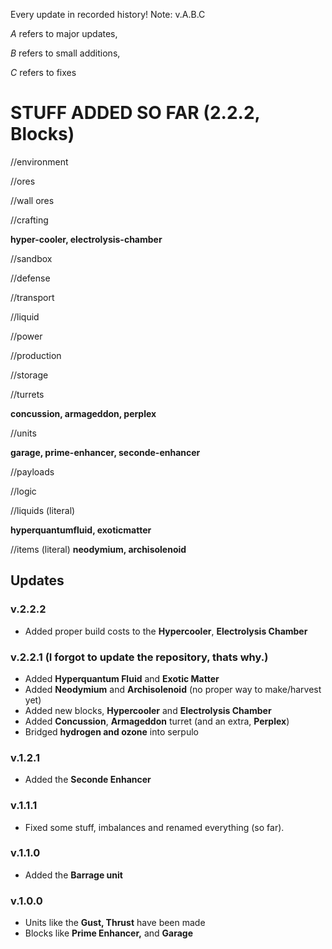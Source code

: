 Every update in recorded history! 
Note: v.A.B.C

*A* refers to major updates,

*B* refers to small additions,

*C* refers to fixes

# STUFF ADDED SO FAR (2.2.2, Blocks)
//environment

//ores

//wall ores

//crafting

**hyper-cooler, electrolysis-chamber**

//sandbox

//defense

//transport

//liquid

//power

//production

//storage

//turrets

**concussion, armageddon, perplex**

//units

**garage, prime-enhancer, seconde-enhancer**

//payloads

//logic

//liquids (literal)

**hyperquantumfluid, exoticmatter**

//items (literal)
**neodymium, archisolenoid**

## Updates
### v.2.2.2
- Added proper build costs to the **Hypercooler**, **Electrolysis Chamber**
### v.2.2.1 (I forgot to update the repository, thats why.)
- Added **Hyperquantum Fluid** and **Exotic Matter**
- Added **Neodymium** and **Archisolenoid** (no proper way to make/harvest yet)
- Added new blocks, **Hypercooler** and **Electrolysis Chamber**
- Added **Concussion**, **Armageddon** turret (and an extra, **Perplex**)
- Bridged **hydrogen and ozone** into serpulo
### v.1.2.1
- Added the **Seconde Enhancer**
### v.1.1.1
- Fixed some stuff, imbalances and renamed everything (so far).
### v.1.1.0
- Added the **Barrage unit**
### v.1.0.0
- Units like the **Gust, Thrust** have been made
- Blocks like **Prime Enhancer,** and **Garage**
